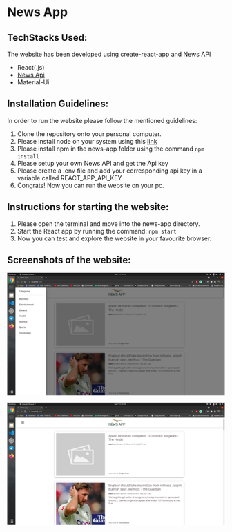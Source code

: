 # News App

## TechStacks Used:

The website has been developed using create-react-app and News API

-   React(.js)
-   [News Api](https://newsapi.org/docs)
-   Material-Ui

## Installation Guidelines:

In order to run the website please follow the mentioned guidelines:

1. Clone the repository onto your personal computer.
1. Please install node on your system using this [link](https://nodejs.org/en/)
1. Please install npm in the news-app folder using the command `npm install`
1. Please setup your own News API and get the Api key
1. Please create a .env file and add your corresponding api key in a variable called REACT_APP_API_KEY
1. Congrats! Now you can run the website on your pc.

## Instructions for starting the website:

1. Please open the terminal and move into the news-app directory.
1. Start the React app by running the command: `npm start`
1. Now you can test and explore the website in your favourite browser.

## Screenshots of the website:

![Category](/screenshots/categoriesSS.png)

![Content](/screenshots/contentSS.png)
